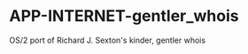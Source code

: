 APP-INTERNET-gentler_whois
==========================

OS/2 port of Richard J. Sexton's kinder, gentler whois
